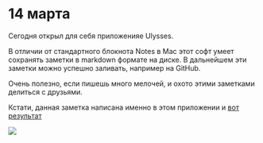 # 14 марта
Сегодня открыл для себя приложенияе Ulysses.

В отличии от стандартного блокнота Notes в Mac этот софт умеет сохранять заметки в markdown формате на диске. В дальнейшем эти заметки можно успешно заливать, например на GitHub. 

Очень полезно, если пишешь много мелочей, и охото этими заметками делиться с друзьями.

Кстати, данная заметка написана именно в этом приложении и [вот результат][1]

![][image-1]

[1]:	https://github.com/isuvorov/notes/blob/master/log/14march2017.md

[image-1]:	https://pp.userapi.com/c626117/v626117029/5806a/FyIrd4dFtO4.jpg